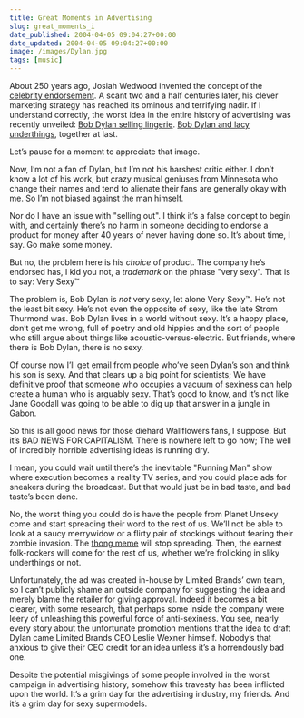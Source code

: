 ```yaml
---
title: Great Moments in Advertising
slug: great_moments_i
date_published: 2004-04-05 09:04:27+00:00
date_updated: 2004-04-05 09:04:27+00:00
image: /images/Dylan.jpg
tags: [music]
---
```

About 250 years ago, Josiah Wedwood invented the concept of the [celebrity endorsement](http://www.forbes.com/2004/03/15/cx_dd_mibp_0315wedgwood.html). A scant two and a half centuries later, his clever marketing strategy has reached its ominous and terrifying nadir. If I understand correctly, the worst idea in the entire history of advertising was recently unveiled: [Bob Dylan selling lingerie](http://sfgate.com/cgi-bin/article.cgi?file=/c/a/2004/04/03/MNGRI608A81.DTL). [Bob Dylan and lacy underthings](http://advertising.wsj.com/marketing_stories/J20040402000138.htm), together at last.

Let’s pause for a moment to appreciate that image.

Now, I’m not a fan of Dylan, but I’m not his harshest critic either. I don’t know a lot of his work, but crazy musical geniuses from Minnesota who change their names and tend to alienate their fans are generally okay with me. So I’m not biased against the man himself.

Nor do I have an issue with "selling out". I think it’s a false concept to begin with, and certainly there’s no harm in someone deciding to endorse a product for money after 40 years of never having done so. It’s about time, I say. Go make some money.

But no, the problem here is his *choice* of product. The company he’s endorsed has, I kid you not, a *trademark* on the phrase "very sexy". That is to say: Very Sexy™

The problem is, Bob Dylan is *not* very sexy, let alone Very Sexy™. He’s not the least bit sexy. He’s not even the opposite of sexy, like the late Strom Thurmond was. Bob Dylan lives in a world without sexy. It’s a happy place, don’t get me wrong, full of poetry and old hippies and the sort of people who still argue about things like acoustic-versus-electric. But friends, where there is Bob Dylan, there is no sexy.

Of course now I’ll get email from people who’ve seen Dylan’s son and think his son is sexy. And that clears up a big point for scientists; We have definitive proof that someone who occupies a vacuum of sexiness can help create a human who is arguably sexy. That’s good to know, and it’s not like Jane Goodall was going to be able to dig up that answer in a jungle in Gabon.

So this is all good news for those diehard Wallflowers fans, I suppose. But it’s BAD NEWS FOR CAPITALISM. There is nowhere left to go now; The well of incredibly horrible advertising ideas is running dry.

I mean, you could wait until there’s the inevitable "Running Man" show where execution becomes a reality TV series, and you could place ads for sneakers during the broadcast. But that would just be in bad taste, and bad taste’s been done.

No, the worst thing you could do is have the people from Planet Unsexy come and start spreading their word to the rest of us. We’ll not be able to look at a saucy merrywidow or a flirty pair of stockings without fearing their zombie invasion. The [thong meme](/2003/09/24/emptying_my_hea) will stop spreading. Then, the earnest folk-rockers will come for the rest of us, whether we’re frolicking in sliky underthings or not.

Unfortunately, the ad was created in-house by Limited Brands’ own team, so I can’t publicly shame an outside company for suggesting the idea and merely blame the retailer for giving approval. Indeed it becomes a bit clearer, with some research, that perhaps some inside the company were leery of unleashing this powerful force of anti-sexiness. You see, nearly every story about the unfortunate promotion mentions that the idea to draft Dylan came Limited Brands CEO Leslie Wexner himself. Nobody’s that anxious to give their CEO credit for an idea unless it’s a horrendously bad one.

Despite the potential misgivings of some people involved in the worst campaign in advertising history, somehow this travesty has been inflicted upon the world. It’s a grim day for the advertising industry, my friends. And it’s a grim day for sexy supermodels.
